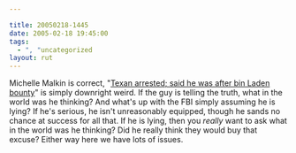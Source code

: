 ```yaml
---

title: 20050218-1445
date: 2005-02-18 19:45:00
tags:
  - ", "uncategorized
layout: rut
---
```


Michelle Malkin is correct, "<a href="http://www.chron.com/cs/CDA/ssistory.mpl/metropolitan/3046178">Texan
arrested; said he was after bin Laden bounty</a>" is simply downright
weird.  If the guy is telling the truth, what in the world was he
thinking?  And what's up with the FBI simply assuming he is lying?
If he's serious, he isn't unreasonably equipped, though he sands
no chance at success for all that.  If he is lying, then you
<em>really</em> want to ask what in the world was he thinking?
Did he really think they would buy that excuse?  Either way here
we have lots of issues.

